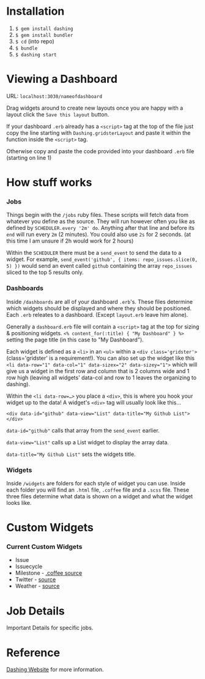 # Installation
1. `$ gem install dashing`
2. `$ gem install bundler`
3. `$ cd` (into repo)
4. `$ bundle`
5. `$ dashing start`

# Viewing a Dashboard
URL: `localhost:3030/nameofdashboard`

Drag widgets around to create new layouts once you are happy with a layout click the `Save this layout` button.

If your dashboard `.erb` already has a `<script>` tag at the top of the file just copy the line starting with `Dashing.gridsterLayout` and paste it within the function inside the `<script>` tag.

Otherwise copy and paste the code provided into your dashboard `.erb` file (starting on line 1)

# How stuff works

### Jobs
Things begin with the `/jobs` ruby files. These scripts will fetch data from whatever you define as the source. They will run however often you like as defined by `SCHEDULER.every '2m' do`. Anything after that line and before its `end` will run every `2m` (2 minutes). You could also use `2s` for 2 seconds. (at this time I am unsure if 2h would work for 2 hours)

Within the `SCHEDULER` there must be a `send_event` to send the data to a widget. For example, `send_event('github', { items: repo_issues.slice(0, 5) })` would send an event called `github` containing the array `repo_issues` sliced to the top 5 results only.

### Dashboards
Inside `/dashboards` are all of your dashboard `.erb`'s. These files determine which widgets should be displayed and where they should be positioned. Each `.erb` releates to a dashboard. (Except `layout.erb` leave him alone). 

Generally a `dashboard.erb` file will contain a `<script>` tag at the top for sizing & positioning widgets. `<% content_for(:title) { "My Dashboard" } %>` setting the page title (in this case to "My Dashboard").

Each widget is defined as a `<li>` in an `<ul>` within a `<div class='gridster'>` (class='gridster' is a requirement!). You can also set up the widget like this `<li data-row="1" data-col="1" data-sizex="2" data-sizey="1">` which will give us a widget in the first row and column that is 2 columns wide and 1 row high (leaving all widgets' data-col and row to 1 leaves the organizing to dashing).

Within the `<li data-row=…>` you place a `<div>`, this is where you hook your widget up to the data! A widget's `<div>` tag will usually look like this…

	<div data-id="github" data-view="List" data-title="My Github List"></div>
	
`data-id="github"` calls that array from the `send_event` earlier.

`data-view="List"` calls up a List widget to display the array data.

`data-title="My Github List"` sets the widgets title.

### Widgets
Inside `/widgets` are folders for each style of widget you can use. Inside each folder you will find an `.html` file, `.coffee` file and a `.scss` file. These three files determine what data is shown on a widget and what the widget looks like.

# Custom Widgets

### Current Custom Widgets
* Issue
* Issuecycle
* Milestone - [.coffee source](https://gist.github.com/ruleb/5353056#file-countdown-coffee)
* Twitter - [source](https://gist.github.com/jeroenbegyn/5419267)
* Weather - [source](https://gist.github.com/davefp/4990174) 

# Job Details

Important Details for specific jobs.

# Reference
[Dashing Website](http://shopify.github.com/dashing) for more information.